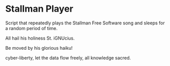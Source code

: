 # Stallman Player
Script that repeatedly plays the Stallman Free Software song and sleeps for a random period of time.

All hail his holiness St. iGNUcius.

Be moved by his glorious haiku!

cyber-liberty,
let the data flow freely,
all knowledge sacred.
